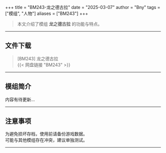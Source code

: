 +++
title = "BM243-龙之德古拉"
date = "2025-03-07"
author = "Bny"
tags = ["模组", "人物"]
aliases = ["BM243"]
+++

> 本文介绍了模组 **龙之德古拉** 的功能与特点。

---

## 文件下载

> [BM243] 龙之德古拉  
{{< 网盘链接 "BM243" >}}  

---

## 模组简介

>  
内容有待更新...  

---

## 注意事项

>  
为避免损坏存档，使用前请备份游戏数据。  
可能与其他模组存在冲突，建议单独测试。  

---


